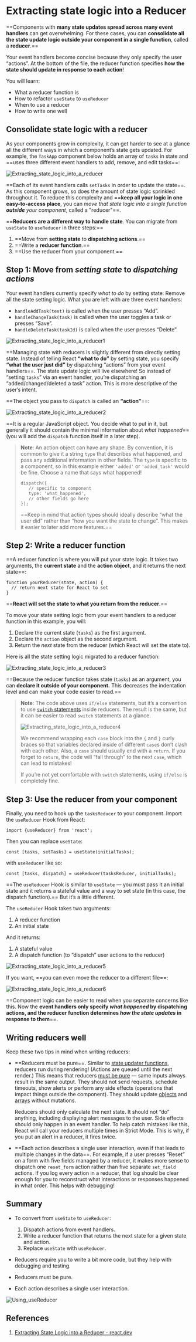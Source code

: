 # Extracting state logic into a Reducer

==Components with **many state updates spread across many event handlers** can get overwhelming. For these cases, you can **consolidate all the state update logic outside your component in a single function**, called a **reducer**.==

Your event handlers become concise because they only specify the user “actions”. At the bottom of the file, the reducer function specifies **how the state should update in response to each action**!

You will learn:

- What a reducer function is
- How to refactor `useState` to `useReducer`
- When to use a reducer
- How to write one well

## Consolidate state logic with a reducer 

As your components grow in complexity, it can get harder to see at a glance all the different ways in which a component’s state gets updated. For example, the `TaskApp` component below holds an array of `tasks` in state and ==uses three different event handlers to add, remove, and edit tasks==:

![Extracting_state_logic_into_a_reducer](../../img/Extracting_state_logic_into_a_reducer.jpg)

==Each of its event handlers calls `setTasks` in order to update the state==. As this component grows, so does the amount of state logic sprinkled throughout it. To reduce this complexity and ==**keep all your logic in one easy-to-access place**, you can _move that state logic into a single function **outside** your component_, called a "reducer"==.

==**Reducers are a different way to handle state**. You can migrate from `useState` to `useReducer` in three steps:==

1. ==Move from **setting state** to **dispatching actions**.==
2. ==Write a **reducer function**.==
3. ==Use the reducer from your component.==

## Step 1: Move from _setting state_ to _dispatching actions_ 

Your event handlers currently specify *what to do* by setting state: Remove all the state setting logic. What you are left with are three event handlers:

- `handleAddTask(text)` is called when the user presses “Add”.
- `handleChangeTask(task)` is called when the user toggles a task or presses “Save”.
- `handleDeleteTask(taskId)` is called when the user presses “Delete”.

![Extracting_state_logic_into_a_reducer1](../../img/Extracting_state_logic_into_a_reducer1.jpg)

==Managing state with reducers is slightly different from directly setting state. Instead of telling React **“what to do”** by setting state, you specify **“what the user just did”** by dispatching “actions” from your event handlers==. The state update logic will live elsewhere! So instead of “setting `tasks`” via an event handler, you’re dispatching an “added/changed/deleted a task” action. This is more descriptive of the user’s intent.

==The object you pass to `dispatch` is called an **“action”**==:

![Extracting_state_logic_into_a_reducer2](../../img/Extracting_state_logic_into_a_reducer2.jpg)

==It is a regular JavaScript object. You decide what to put in it, but generally it should contain the minimal information about *what happened*== (you will add the `dispatch` function itself in a later step).

> **Note**: An action object can have any shape. By convention, it is common to give it a string `type` that describes what happened, and pass any additional information in other fields. The `type` is specific to a component, so in this example either `'added'` or `'added_task'` would be fine. Choose a name that says what happened!
>
> ```react
> dispatch({
>    // specific to component
>    type: 'what_happened',
>    // other fields go here
> });
> ```
>
> ==Keep in mind that action types should ideally describe “what the user did” rather than “how you want the state to change”. This makes it easier to later add more features.==

## Step 2: Write a reducer function 

==A reducer function is where you will put your state logic. It takes two arguments, the **current state** and the **action object**, and it returns the next state==:

```react
function yourReducer(state, action) {
  // return next state for React to set
}
```

==**React will set the state to what you return from the reducer**.==

To move your state setting logic from your event handlers to a reducer function in this example, you will:

1. Declare the current state (`tasks`) as the first argument.
2. Declare the `action` object as the second argument.
3. Return the *next* state from the reducer (which React will set the state to).

Here is all the state setting logic migrated to a reducer function:

![Extracting_state_logic_into_a_reducer3](../../img/Extracting_state_logic_into_a_reducer3.jpg)

==Because the reducer function takes state (`tasks`) as an argument, you can **declare it outside of your component.** This decreases the indentation level and can make your code easier to read.==

> **Note**: The code above uses `if/else` statements, but it’s a convention to use [`switch` statements](https://developer.mozilla.org/docs/Web/JavaScript/Reference/Statements/switch) inside reducers. The result is the same, but it can be easier to read `switch` statements at a glance.
>
> ![Extracting_state_logic_into_a_reducer4](../../img/Extracting_state_logic_into_a_reducer4.jpg)
>
> We recommend wrapping each `case` block into the `{` and `}` curly braces so that variables declared inside of different `case`s don’t clash with each other. Also, a `case` should usually end with a `return`. If you forget to `return`, the code will “fall through” to the next `case`, which can lead to mistakes!
>
> If you’re not yet comfortable with `switch` statements, using `if/else` is completely fine.

## Step 3: Use the reducer from your component 

Finally, you need to hook up the `tasksReducer` to your component. Import the `useReducer` Hook from React:

```react
import {useReducer} from 'react';
```

Then you can replace `useState`:

```react
const [tasks, setTasks] = useState(initialTasks);
```

with `useReducer` like so:

```react
const [tasks, dispatch] = useReducer(tasksReducer, initialTasks);
```

==The `useReducer` Hook is similar to `useState` — you must pass it an initial state and it returns a stateful value and a way to set state (in this case, the dispatch function).== But it’s a little different.

The `useReducer` Hook takes two arguments:

1. A reducer function
2. An initial state

And it returns:

1. A stateful value
2. A dispatch function (to “dispatch” user actions to the reducer)

![Extracting_state_logic_into_a_reducer5](../../img/Extracting_state_logic_into_a_reducer5.jpg)

If you want, ==you can even move the reducer to a different file==:

![Extracting_state_logic_into_a_reducer6](../../img/Extracting_state_logic_into_a_reducer6.jpg)

==Component logic can be easier to read when you separate concerns like this. Now the **event handlers only specify *what happened* by dispatching actions, and the reducer function determines *how the state updates* in response to them**==.

## Writing reducers well

Keep these two tips in mind when writing reducers:

- ==Reducers must be pure==. Similar to [state updater functions](https://react.dev/learn/queueing-a-series-of-state-updates), reducers run during rendering! (Actions are queued until the next render.) This means that reducers [must be pure](https://react.dev/learn/keeping-components-pure) — same inputs always result in the same output. They should not send requests, schedule timeouts, show alerts or perform any side effects (operations that impact things outside the component). They should update [objects](https://react.dev/learn/updating-objects-in-state) and [arrays](https://react.dev/learn/updating-arrays-in-state) without mutations. 

  Reducers should only calculate the next state. It should not “do” anything, including displaying alert messages to the user. Side effects should only happen in an event handler. To help catch mistakes like this, React will call your reducers multiple times in Strict Mode. This is why, if you put an alert in a reducer, it fires twice.
- ==Each action describes a single user interaction, even if that leads to multiple changes in the data==. For example, if a user presses “Reset” on a form with five fields managed by a reducer, it makes more sense to dispatch one `reset_form` action rather than five separate `set_field` actions. If you log every action in a reducer, that log should be clear enough for you to reconstruct what interactions or responses happened in what order. This helps with debugging!

## Summary

- To convert from `useState` to `useReducer`:
  1. Dispatch actions from event handlers.
  2. Write a reducer function that returns the next state for a given state and action.
  3. Replace `useState` with `useReducer`.

- Reducers require you to write a bit more code, but they help with debugging and testing.
- Reducers must be pure.
- Each action describes a single user interaction.

![Using_useReducer](../../img/Using_useReducer.jpg)

## References

1. [Extracting State Logic into a Reducer - react.dev](https://react.dev/learn/extracting-state-logic-into-a-reducer)